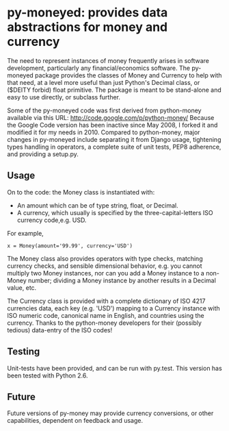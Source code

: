 py-moneyed: provides data abstractions for money and currency
============================================================

The need to represent instances of money frequently arises in software
development, particularly any financial/economics software.  The
py-moneyed package provides the classes of Money and Currency to help
with that need, at a level more useful than just Python's Decimal
class, or ($DEITY forbid) float primitive.  The package is meant to be
stand-alone and easy to use directly, or subclass further.

Some of the py-moneyed code was first derived from python-money
available via this URL: http://code.google.com/p/python-money/ Because
the Google Code version has been inactive since May 2008, I forked it
and modified it for my needs in 2010. Compared to python-money, major
changes in py-moneyed include separating it from Django usage,
tightening types handling in operators, a complete suite of unit
tests, PEP8 adherence, and providing a setup.py.


Usage
-----

On to the code: the Money class is instantiated with:

- An amount which can be of type string, float, or Decimal.
- A currency, which usually is specified by the  three-capital-letters
  ISO currency code,e.g. USD.

For example,

    x = Money(amount='99.99', currency='USD')

The Money class also provides operators with type checks, matching
currency checks, and sensible dimensional behavior, e.g. you cannot
multiply two Money instances, nor can you add a Money instance to a
non-Money number; dividing a Money instance by another results in a
Decimal value, etc.

The Currency class is provided with a complete dictionary of ISO 4217
currencies data, each key (e.g. 'USD') mapping to a Currency instance
with ISO numeric code, canonical name in English, and countries using
the currency.  Thanks to the python-money developers for their
(possibly tedious) data-entry of the ISO codes!


Testing
--------

Unit-tests have been provided, and can be run with py.test.  This
version has been tested with Python 2.6.


Future
------

Future versions of py-money may provide currency conversions, or other
capabilities, dependent on feedback and usage.
